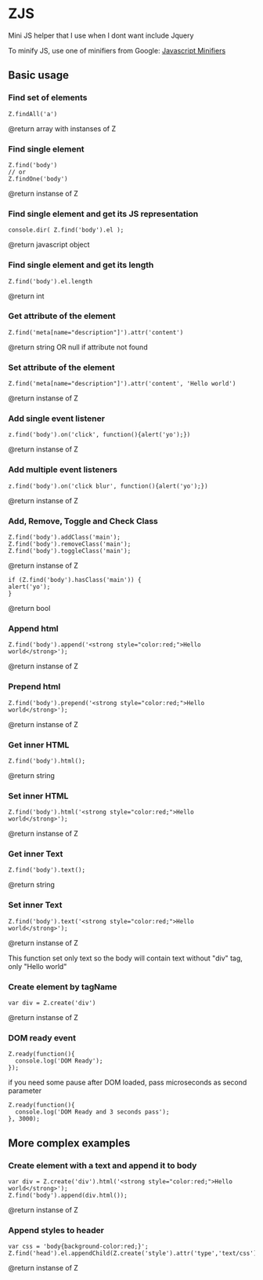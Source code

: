 # ZJS
Mini JS helper that I use when I dont want include Jquery

To minify JS, use one of minifiers from Google: [Javascript Minifiers](https://www.google.com/search?q=javascript+minifier)

## Basic usage

### Find set of elements
```
Z.findAll('a')
```
@return array with instanses of Z

### Find single element
```
Z.find('body')
// or
Z.findOne('body')
```
@return instanse of Z

### Find single element and get its JS representation
```
console.dir( Z.find('body').el );
```
@return javascript object


### Find single element and get its length
```
Z.find('body').el.length
```
@return int

### Get attribute of the element
```
Z.find('meta[name="description"]').attr('content')
```
@return string OR null if attribute not found

### Set attribute of the element
```
Z.find('meta[name="description"]').attr('content', 'Hello world')
```
@return instanse of Z

### Add single event listener
```
z.find('body').on('click', function(){alert('yo');})
```
@return instanse of Z

### Add multiple event listeners
```
z.find('body').on('click blur', function(){alert('yo');})
```
@return instanse of Z

### Add, Remove, Toggle and Check Class
```
Z.find('body').addClass('main');
Z.find('body').removeClass('main');
Z.find('body').toggleClass('main');
```
@return instanse of Z

```
if (Z.find('body').hasClass('main')) {
alert('yo');
}
```
@return bool

### Append html
```
Z.find('body').append('<strong style="color:red;">Hello world</strong>');
```
@return instanse of Z

### Prepend html
```
Z.find('body').prepend('<strong style="color:red;">Hello world</strong>');
```
@return instanse of Z


### Get inner HTML
```
Z.find('body').html();
```
@return string

### Set inner HTML
```
Z.find('body').html('<strong style="color:red;">Hello world</strong>');
```
@return instanse of Z

### Get inner Text
```
Z.find('body').text();
```
@return string

### Set inner Text
```
Z.find('body').text('<strong style="color:red;">Hello world</strong>');
```
@return instanse of Z

This function set only text so the body will contain text without "div" tag, only "Hello world"

### Create element by tagName
```
var div = Z.create('div')
```
@return instanse of Z

### DOM ready event
```
Z.ready(function(){
  console.log('DOM Ready');
});
```
if you need some pause after DOM loaded, pass microseconds as second parameter
```
Z.ready(function(){
  console.log('DOM Ready and 3 seconds pass');
}, 3000);
```

## More complex examples

### Create element with a text and append it to body
```
var div = Z.create('div').html('<strong style="color:red;">Hello world</strong>');
Z.find('body').append(div.html());
```
@return instanse of Z

### Append styles to header
```
var css = 'body{background-color:red;}';
Z.find('head').el.appendChild(Z.create('style').attr('type','text/css').append(css).el);
```
@return instanse of Z
